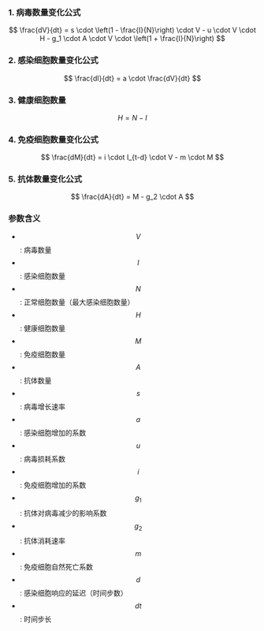 ### 1. 病毒数量变化公式
$$
\frac{dV}{dt} = s \cdot \left(1 - \frac{I}{N}\right) \cdot V - u \cdot V \cdot H - g_1 \cdot A \cdot V \cdot \left(1 + \frac{I}{N}\right)
$$




### 2. 感染细胞数量变化公式
$$
\frac{dI}{dt} = a \cdot \frac{dV}{dt}
$$

### 3. 健康细胞数量
$$
H = N - I
$$

### 4. 免疫细胞数量变化公式
$$
\frac{dM}{dt} = i \cdot I_{t-d} \cdot V - m \cdot M
$$

### 5. 抗体数量变化公式
$$
\frac{dA}{dt} = M - g_2 \cdot A
$$

### 参数含义
- $$ V $$: 病毒数量
- $$ I $$: 感染细胞数量
- $$ N $$: 正常细胞数量（最大感染细胞数量）
- $$ H $$: 健康细胞数量
- $$ M $$: 免疫细胞数量
- $$ A $$: 抗体数量
- $$ s $$: 病毒增长速率
- $$ a $$: 感染细胞增加的系数
- $$ u $$: 病毒损耗系数
- $$ i $$: 免疫细胞增加的系数
- $$ g_1 $$: 抗体对病毒减少的影响系数
- $$ g_2 $$: 抗体消耗速率
- $$ m $$: 免疫细胞自然死亡系数
- $$ d $$: 感染细胞响应的延迟（时间步数）
- $$ dt $$: 时间步长
